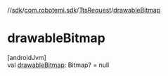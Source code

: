 //[sdk](../../../index.md)/[com.robotemi.sdk](../index.md)/[TtsRequest](index.md)/[drawableBitmap](drawable-bitmap.md)

# drawableBitmap

[androidJvm]\
val [drawableBitmap](drawable-bitmap.md): Bitmap? = null
